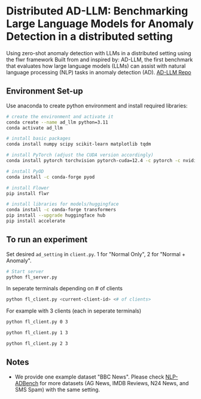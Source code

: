 # Distributed AD-LLM: Benchmarking Large Language Models for Anomaly Detection in a distributed setting

Using zero-shot anomaly detection with LLMs in a distributed setting using the flwr framework
Built from and inspired by: AD-LLM, the first benchmark that evaluates how large language models (LLMs) can assist with natural language processing (NLP) tasks in anomaly detection (AD).
[AD-LLM Repo](https://github.com/USC-FORTIS/AD-LLM)

## Environment Set-up
Use anaconda to create python environment and install required libraries:

```bash
# create the environment and activate it
conda create --name ad_llm python=3.11
conda activate ad_llm

# install basic packages
conda install numpy scipy scikit-learn matplotlib tqdm

# install PyTorch (adjust the CUDA version accordingly)
conda install pytorch torchvision pytorch-cuda=12.4 -c pytorch -c nvidia

# install PyOD
conda install -c conda-forge pyod

# install Flower
pip install flwr

# install libraries for models/huggingface
conda install -c conda-forge transformers
pip install --upgrade huggingface hub
pip install accelerate

```
## To run an experiment
Set desired `ad_setting`  in `client.py`. 1 for "Normal Only", 2 for "Normal + Anomaly".

```bash
# Start server
python fl_server.py
```

In seperate terminals depending on # of clients
```bash
python fl_client.py <current-client-id> <# of clients>
```
For example with 3 clients (each in seperate terminals)
```bash
python fl_client.py 0 3
```
```bash
python fl_client.py 1 3
```
```bash
python fl_client.py 2 3
```

## Notes

* We provide one example dataset "BBC News". Please check [NLP-ADBench](https://github.com/USC-FORTIS/NLP-ADBench) for more datasets (AG News, IMDB Reviews, N24 News, and SMS Spam) with the same setting.
